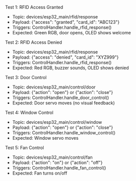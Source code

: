 Test 1: RFID Access Granted

- Topic: devices/esp32_main/rfid/response
- Payload: {"access": "granted", "card_id": "ABC123"}
- Triggers: ControlHandler.handle_rfid_response()
- Expected: Green RGB, door opens, OLED shows welcome

Test 2: RFID Access Denied

- Topic: devices/esp32_main/rfid/response
- Payload: {"access": "denied", "card_id": "XYZ999"}
- Triggers: ControlHandler.handle_rfid_response()
- Expected: Red RGB, buzzer sounds, OLED shows denied

Test 3: Door Control

- Topic: devices/esp32_main/control/door
- Payload: {"action": "open"} or {"action": "close"}
- Triggers: ControlHandler.handle_door_control()
- Expected: Door servo moves (no visual feedback)

Test 4: Window Control

- Topic: devices/esp32_main/control/window
- Payload: {"action": "open"} or {"action": "close"}
- Triggers: ControlHandler.handle_window_control()
- Expected: Window servo moves

Test 5: Fan Control

- Topic: devices/esp32_main/control/fan
- Payload: {"action": "on"} or {"action": "off"}
- Triggers: ControlHandler.handle_fan_control()
- Expected: Fan turns on/off
